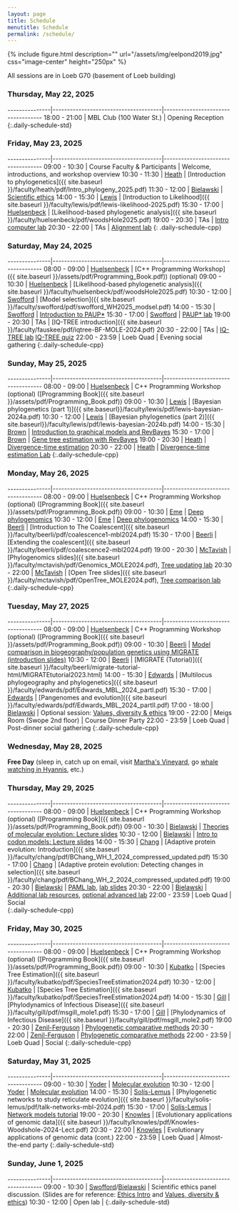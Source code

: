 ```yaml
---
layout: page
title: Schedule
menutitle: Schedule
permalink: /schedule/
---
```

{% include figure.html description="" url="/assets/img/eelpond2019.jpg" css="image-center" height="250px" %}

All sessions are in Loeb G70 (basement of Loeb building)

### Thursday, May 22, 2025

---------------|--------------------------------------|-----------------------------------
 18:00 - 21:00 |  MBL Club (100 Water St.)            | Opening Reception
{:.daily-schedule-std}

### Friday, May 23, 2025

---------------|--------------------------------------|-----------------------------------
 09:00 - 10:30 | Course Faculty & Participants        | Welcome, introductions, and workshop overview
 10:30 - 11:30 | [Heath](/faculty-heath/)             | [Introduction to phylogenetics]({{ site.baseurl }}/faculty/heath/pdf/Intro_phylogeny_2025.pdf)
 11:30 - 12:00 | [Bielawski](/faculty-bielawski/)     | [Scientific ethics](http://awarnach.mathstat.dal.ca/~joeb/PAML_lab/slides/Ethics_intro_2025_A.pdf)
 14:00 - 15:30 | [Lewis](/faculty-lewis/)             | [Introduction to Likelihood]({{ site.baseurl }}/faculty/lewis/pdf/lewis-likelihood-2025.pdf)
 15:30 - 17:00 | [Huelsenbeck](/faculty-huelsenbeck/) | [Likelihood-based phylogenetic analysis]({{ site.baseurl }}/faculty/huelsenbeck/pdf/woodsHole2025.pdf)
 19:00 - 20:30 | TAs                                  | [Intro computer lab](/labs/intro/)
 20:30 - 22:00 | TAs                                  | [Alignment lab](/labs/alignment/)
{: .daily-schedule-cpp}

### Saturday, May 24, 2025

---------------|--------------------------------------|-----------------------------------
 08:00 - 09:00 | [Huelsenbeck](/faculty-huelsenbeck/) | [C++ Programming Workshop]({{ site.baseurl }}/assets/pdf/Programming_Book.pdf)) (optional)
 09:00 - 10:30 | [Huelsenbeck](/faculty-huelsenbeck/) | [Likelihood-based phylogenetic analysis]({{ site.baseurl }}/faculty/huelsenbeck/pdf/woodsHole2025.pdf)
 10:30 - 12:00 | [Swofford](/faculty-swofford/)       | [Model selection]({{ site.baseurl }}/faculty/swofford/pdf/swofford_WH2025_modsel.pdf)
 14:00 - 15:30 | [Swofford](/faculty-swofford/)       | [Introduction to PAUP*](http://paup.phylosolutions.com/)
 15:30 - 17:00 | [Swofford](/faculty-swofford/)       | [PAUP* lab](/faculty/swofford/pdf/modsel-sim-tutorial.html)
 19:00 - 20:30 | TAs                                  | [IQ-TREE introduction]({{ site.baseurl }}/faculty/fauskee/pdf/iqtree-BF-MOLE-2024.pdf)
 20:30 - 22:00 | TAs                                  | [IQ-TREE lab](https://iqtree.github.io/workshop/molevol_tutorial2025) [IQ-TREE quiz]()
 22:00 - 23:59 | Loeb Quad                            | Evening social gathering
{:.daily-schedule-cpp}
 
### Sunday, May 25, 2025

---------------|--------------------------------------|-----------------------------------
 08:00 - 09:00 | [Huelsenbeck](/faculty-huelsenbeck/) | C++ Programming Workshop (optional) ([Programming Book]({{ site.baseurl }}/assets/pdf/Programming_Book.pdf))
 09:00 - 10:30 | [Lewis](/faculty-lewis/)             | [Bayesian phylogenetics (part 1)]({{ site.baseurl}}/faculty/lewis/pdf/lewis-bayesian-2024a.pdf)
 10:30 - 12:00 | [Lewis](/faculty-lewis/)             | [Bayesian phylogenetics (part 2)]({{ site.baseurl}}/faculty/lewis/pdf/lewis-bayesian-2024b.pdf)
 14:00 - 15:30 | [Brown](/faculty-brown/)             | [Introduction to graphical models and RevBayes](/faculty/brown/pdf/Brown_GraphicalModels_RevBayes.pdf)
 15:30 - 17:00 | [Brown](/faculty-brown/)             | [Gene tree estimation with RevBayes](https://revbayes.github.io/tutorials/ctmc/)
 19:00 - 20:30 | [Heath](/faculty-heath/)             | [Divergence-time estimation](https://figshare.com/articles/Bayesian_Divergence-Time_Estimation_Lecture/6849005)
 20:30 - 22:00 | [Heath](/faculty-heath/)             | [Divergence-time estimation Lab](https://revbayes.github.io/tutorials/fbd_simple)
{:.daily-schedule-cpp}

### Monday, May 26, 2025

---------------|--------------------------------------|-----------------------------------
 08:00 - 09:00 | [Huelsenbeck](/faculty-huelsenbeck/) | C++ Programming Workshop (optional) ([Programming Book]({{ site.baseurl }}/assets/pdf/Programming_Book.pdf))
 09:00 - 10:30 | [Eme](/faculty-eme/)		               | [Deep phylogenomics]()
 10:30 - 12:00 | [Eme](/faculty-beerli/)              | [Deep phylogenomics]()
 14:00 - 15:30 | [Beerli](/faculty-beerli/)           | [Introduction to The Coalescent]({{ site.baseurl }}/faculty/beerli/pdf/coalescence1-mbl2024.pdf)
 15:30 - 17:00 | [Beerli](/faculty-beerli/)           | [Extending the coalescent]({{ site.baseurl }}/faculty/beerli/pdf/coalescence2-mbl2024.pdf)
 19:00 - 20:30 | [McTavish](/faculty-mctavish/)       | [Phylogenomics slides]({{ site.baseurl }}/faculty/mctavish/pdf/Genomics_MOLE2024.pdf), [Tree updating lab](https://github.com/snacktavish/Mole2023/blob/master/TreeUpdating.md)
 20:30 - 22:00 | [McTavish](/faculty-mctavish/)       | [Open Tree slides]({{ site.baseurl }}/faculty/mctavish/pdf/OpenTree_MOLE2024.pdf), [Tree comparison lab](https://github.com/snacktavish/Mole2023/blob/master/TreeComparison.md)
{:.daily-schedule-cpp}

### Tuesday, May 27, 2025

---------------|--------------------------------------|-----------------------------------
 08:00 - 09:00 | [Huelsenbeck](/faculty-huelsenbeck/) | C++ Programming Workshop (optional) ([Programming Book]({{ site.baseurl }}/assets/pdf/Programming_Book.pdf))
 09:00 - 10:30 | [Beerli](/faculty-beerli/)           | [Model comparison in biogeography/population genetics using MIGRATE (introduction slides)]({{site.baseurl}}/faculty/beerli/pdf/bayesfactor_presented2024.pdf)
 10:30 - 12:00 | [Beerli](/faculty-beerli/)           | [MIGRATE (Tutorial)]({{ site.baseurl }}/faculty/beerli/migrate-tutorial-html/MIGRATEtutorial2023.html)
 14:00 - 15:30 | [Edwards](/faculty-edwards/)         | [Multilocus phylogeography and phylogenetics]({{ site.baseurl }}/faculty/edwards/pdf/Edwards_MBL_2024_partI.pdf)
 15:30 - 17:00 | [Edwards](/faculty-edwards/)         | [Pangenomes and evolution]({{ site.baseurl }}/faculty/edwards/pdf/Edwards_MBL_2024_partII.pdf)
 17:00 - 18:00 | [Bielawski](/faculty-bielawski/)     | Optional session: [Values, diversity & ethics](http://awarnach.mathstat.dal.ca/~joeb/PAML_lab/slides/Values_Diversity_2025.pdf)
 19:00 - 22:00 | Meigs Room (Swope 2nd floor)         | Course Dinner Party
 22:00 - 23:59 | Loeb Quad                            | Post-dinner social gathering
{:.daily-schedule-cpp}

### Wednesday, May 28, 2025

**Free Day** (sleep in, catch up on email, visit [Martha's Vineyard](https://mvol.com), go [whale watching in Hyannis](https://www.whales.net), etc.)

### Thursday, May 29, 2025

---------------|--------------------------------------|-----------------------------------
 08:00 - 09:00 | [Huelsenbeck](/faculty-huelsenbeck/) | C++ Programming Workshop (optional) ([Programming Book]({{ site.baseurl }}/assets/pdf/Programming_Book.pdf))
 09:00 - 10:30 | [Bielawski](/faculty-bielawski/)     | [Theories of molecular evolution: Lecture slides](http://awarnach.mathstat.dal.ca/~joeb/PAML_lab/slides/Bielawski_lecture_PART_1.pdf)
 10:30 - 12:00 | [Bielawski](/faculty-bielawski/)     | [Intro to codon models: Lecture slides](http://awarnach.mathstat.dal.ca/~joeb/PAML_lab/slides/Bielawski_lecture_PART_2.pdf)
 14:00 - 15:30 | [Chang](/faculty-chang/)             | [Adaptive protein evolution: Introduction]({{ site.baseurl }}/faculty/chang/pdf/BChang_WH_1_2024_compressed_updated.pdf)
 15:30 - 17:00 | [Chang](/faculty-chang/)             | [Adaptive protein evolution: Detecting changes in selection]({{ site.baseurl }}/faculty/chang/pdf/BChang_WH_2_2024_compressed_updated.pdf)
 19:00 - 20:30 | [Bielawski](/faculty-bielawski/)     | [PAML lab](http://awarnach.mathstat.dal.ca/~joeb/PAML_lab/lab.html), [lab slides](http://awarnach.mathstat.dal.ca/~joeb/PAML_lab/resources/pamlDEMO_2024.pdf)
 20:30 - 22:00 | [Bielawski](/faculty-bielawski/)     | [Additional lab resources](http://awarnach.mathstat.dal.ca/~joeb/PAML_lab/Resources.html), [optional advanced lab](https://bitbucket.org/EvoWorks/protocol-inference-of-episodic-selection/downloads)
 22:00 - 23:59 | Loeb Quad                            | Social	    
{:.daily-schedule-cpp}


### Friday, May 30, 2025

---------------|--------------------------------------|-----------------------------------
 08:00 - 09:00 | [Huelsenbeck](/faculty-huelsenbeck/) | C++ Programming Workshop (optional) ([Programming Book]({{ site.baseurl }}/assets/pdf/Programming_Book.pdf))
 09:00 - 10:30 | [Kubatko](/faculty-kubatko/)         | [Species Tree Estimation]({{ site.baseurl }}/faculty/kubatko/pdf/SpeciesTreeEstimation2024.pdf)
 10:30 - 12:00 | [Kubatko](/faculty-kubatko/)         | [Species Tree Estimation]({{ site.baseurl }}/faculty/kubatko/pdf/SpeciesTreeEstimation2024.pdf)
 14:00 - 15:30 | [Gill](https://stat.uga.edu/directory/people/mandev-gill)       | [Phylodynamics of Infectious Disease]({{ site.baseurl }}/faculty/gill/pdf/msgill_mole1.pdf)
 15:30 - 17:00 | [Gill](https://stat.uga.edu/directory/people/mandev-gill)       | [Phylodynamics of Infectious Disease]({{ site.baseurl }}/faculty/gill/pdf/msgill_mole2.pdf)
 19:00 - 20:30 | [Zenil-Ferguson]()                   | [Phylogenetic comparative methods]()
 20:30 - 22:00 | [Zenil-Ferguson]()                   | [Phylogenetic comparative methods]()
 22:00 - 23:59 | Loeb Quad                            | Social
 {:.daily-schedule-cpp}

### Saturday, May 31, 2025

---------------|--------------------------------------|-----------------------------------
 09:00 - 10:30 | [Yoder](/faculty-mctavish/)          | [Molecular evolution]()
 10:30 - 12:00 | [Yoder](/faculty-mctavish/)          | [Molecular evolution]()
 14:00 - 15:30 | [Solís-Lemus](/faculty-solis-lemus/) | [Phylogenetic networks to study reticulate evolution]({{ site.baseurl }}/faculty/solis-lemus/pdf/talk-networks-mbl-2024.pdf)
 15:30 - 17:00 | [Solís-Lemus](/faculty-solis-lemus/) | [Network models tutorial](https://github.com/crsl4/PhyloNetworks.jl/wiki)
 19:00 - 20:30 | [Knowles](/faculty-knowles/)         | [Evolutionary applications of genomic data]({{ site.baseurl }}/faculty/knowles/pdf/Knowles-Woodshole-2024-Lect.pdf)
 20:30 - 22:00 | [Knowles](/faculty-knowles/)         | Evolutionary applications of genomic data (cont.)
 22:00 - 23:59 | Loeb Quad                            | Almost-the-end party
{:.daily-schedule-std}

### Sunday, June 1, 2025

---------------|--------------------------------------|-----------------------------------
 09:00 - 10:30 | [Swofford](/faculty-swofford/)/[Bielawski](/faculty-bielawski/)       | Scientific ethics panel discussion. (Slides are for reference: [Ethics Intro](http://awarnach.mathstat.dal.ca/~joeb/PAML_lab/slides/Ethics_intro_2025_A.pdf) and [Values, diversity & ethics](http://awarnach.mathstat.dal.ca/~joeb/PAML_lab/slides/Values_Diversity_2025.pdf)) 
 10:30 - 12:00 | Open lab                             |
{:.daily-schedule-std}
     

     
